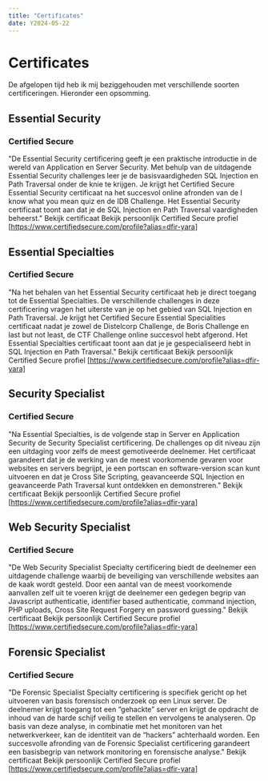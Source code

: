 ```yaml
---
title: "Certificates"
date: Y2024-05-22
---
```

# Certificates
De afgelopen tijd heb ik mij beziggehouden met verschillende soorten certificeringen. Hieronder een opsomming.

## Essential Security 
### Certified Secure
"De Essential Security certificering geeft je een praktische introductie in de wereld van Application en Server Security. Met behulp van de uitdagende Essential Security challenges leer je de basisvaardigheden SQL Injection en Path Traversal onder de knie te krijgen. Je krijgt het Certified Secure Essential Security certificaat na het succesvol online afronden van de I know what you mean quiz en de IDB Challenge. Het Essential Security certificaat toont aan dat je de SQL Injection en Path Traversal vaardigheden beheerst."
Bekijk certificaat
Bekijk persoonlijk Certified Secure profiel [https://www.certifiedsecure.com/profile?alias=dfir-yara]

## Essential Specialties 
### Certified Secure
"Na het behalen van het Essential Security certificaat heb je direct toegang tot de Essential Specialties. De verschillende challenges in deze certificering vragen het uiterste van je op het gebied van SQL Injection en Path Traversal. Je krijgt het Certified Secure Essential Specialities certificaat nadat je zowel de Distelcorp Challenge, de Boris Challenge en last but not least, de CTF Challenge online succesvol hebt afgerond. Het Essential Specialties certificaat toont aan dat je je gespecialiseerd hebt in SQL Injection en Path Traversal."
Bekijk certificaat
Bekijk persoonlijk Certified Secure profiel [https://www.certifiedsecure.com/profile?alias=dfir-yara]

## Security Specialist
### Certified Secure
"Na Essential Specialties, is de volgende stap in Server en Application Security de Security Specialist certificering. De challenges op dit niveau zijn een uitdaging voor zelfs de meest gemotiveerde deelnemer. Het certificaat garandeert dat je de werking van de meest voorkomende gevaren voor websites en servers begrijpt, je een portscan en software-version scan kunt uitvoeren en dat je Cross Site Scripting, geavanceerde SQL Injection en geavanceerde Path Traversal kunt ontdekken en demonstreren."
Bekijk certificaat
Bekijk persoonlijk Certified Secure profiel [https://www.certifiedsecure.com/profile?alias=dfir-yara]

## Web Security Specialist 
### Certified Secure
"De Web Security Specialist Specialty certificering biedt de deelnemer een uitdagende challenge waarbij de beveiliging van verschillende websites aan de kaak wordt gesteld. Door een aantal van de meest voorkomende aanvallen zelf uit te voeren krijgt de deelnemer een gedegen begrip van Javascript authenticatie, identifier based authenticatie, command injection, PHP uploads, Cross Site Request Forgery en password guessing."
Bekijk certificaat
Bekijk persoonlijk Certified Secure profiel [https://www.certifiedsecure.com/profile?alias=dfir-yara]

## Forensic Specialist
### Certified Secure
"De Forensic Specialist Specialty certificering is specifiek gericht op het uitvoeren van basis forensisch onderzoek op een Linux server. De deelnemer krijgt toegang tot een “gehackte” server en krijgt de opdracht de inhoud van de harde schijf veilig te stellen en vervolgens te analyseren. Op basis van deze analyse, in combinatie met het monitoren van het netwerkverkeer, kan de identiteit van de “hackers” achterhaald worden. Een succesvolle afronding van de Forensic Specialist certificering garandeert een basisbegrip van network monitoring en forensische analyse."
Bekijk certificaat
Bekijk persoonlijk Certified Secure profiel [https://www.certifiedsecure.com/profile?alias=dfir-yara]
